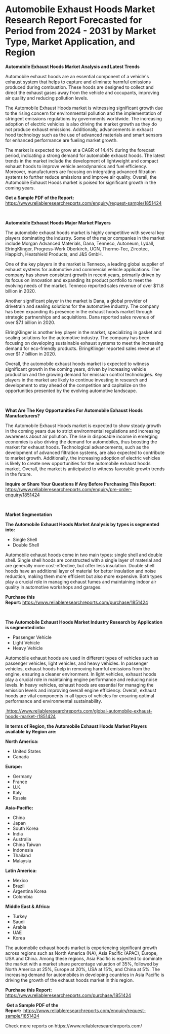 <p><h1>Automobile Exhaust Hoods Market Research Report Forecasted for Period from 2024 -  2031 by Market Type, Market Application, and Region</h1></p><p><strong>Automobile Exhaust Hoods Market Analysis and Latest Trends</strong></p>
<p><p>Automobile exhaust hoods are an essential component of a vehicle's exhaust system that helps to capture and eliminate harmful emissions produced during combustion. These hoods are designed to collect and direct the exhaust gases away from the vehicle and occupants, improving air quality and reducing pollution levels.</p><p>The Automobile Exhaust Hoods market is witnessing significant growth due to the rising concern for environmental pollution and the implementation of stringent emissions regulations by governments worldwide. The increasing adoption of electric vehicles is also driving the market growth as they do not produce exhaust emissions. Additionally, advancements in exhaust hood technology such as the use of advanced materials and smart sensors for enhanced performance are fueling market growth.</p><p>The market is expected to grow at a CAGR of 14.4% during the forecast period, indicating a strong demand for automobile exhaust hoods. The latest trends in the market include the development of lightweight and compact exhaust hoods to improve vehicle aerodynamics and fuel efficiency. Moreover, manufacturers are focusing on integrating advanced filtration systems to further reduce emissions and improve air quality. Overall, the Automobile Exhaust Hoods market is poised for significant growth in the coming years.</p></p>
<p><strong>Get a Sample PDF of the Report:&nbsp;</strong> <a href="https://www.reliableresearchreports.com/enquiry/request-sample/1851424">https://www.reliableresearchreports.com/enquiry/request-sample/1851424</a></p>
<p>&nbsp;</p>
<p><strong>Automobile Exhaust Hoods Major Market Players</strong></p>
<p><p>The automobile exhaust hoods market is highly competitive with several key players dominating the industry. Some of the major companies in the market include Morgan Advanced Materials, Dana, Tenneco, Autoneum, Lydall, ElringKlinger, Progress-Werk Oberkirch, UGN, Thermo-Tec, Zircotec, Happich, Heatshield Products, and J&S GmbH.</p><p>One of the key players in the market is Tenneco, a leading global supplier of exhaust systems for automotive and commercial vehicle applications. The company has shown consistent growth in recent years, primarily driven by its focus on innovation and expanding its product portfolio to meet the evolving needs of the market. Tenneco reported sales revenue of over $11.8 billion in 2020.</p><p>Another significant player in the market is Dana, a global provider of drivetrain and sealing solutions for the automotive industry. The company has been expanding its presence in the exhaust hoods market through strategic partnerships and acquisitions. Dana reported sales revenue of over $7.1 billion in 2020.</p><p>ElringKlinger is another key player in the market, specializing in gasket and sealing solutions for the automotive industry. The company has been focusing on developing sustainable exhaust systems to meet the increasing demand for eco-friendly products. ElringKlinger reported sales revenue of over $1.7 billion in 2020.</p><p>Overall, the automobile exhaust hoods market is expected to witness significant growth in the coming years, driven by increasing vehicle production and the growing demand for emission control technologies. Key players in the market are likely to continue investing in research and development to stay ahead of the competition and capitalize on the opportunities presented by the evolving automotive landscape.</p></p>
<p>&nbsp;</p>
<p><strong>What Are The Key Opportunities For Automobile Exhaust Hoods Manufacturers?</strong></p>
<p><p>The Automobile Exhaust Hoods market is expected to show steady growth in the coming years due to strict environmental regulations and increasing awareness about air pollution. The rise in disposable income in emerging economies is also driving the demand for automobiles, thus boosting the market for exhaust hoods. Technological advancements, such as the development of advanced filtration systems, are also expected to contribute to market growth. Additionally, the increasing adoption of electric vehicles is likely to create new opportunities for the automobile exhaust hoods market. Overall, the market is anticipated to witness favorable growth trends in the future.</p></p>
<p><strong>Inquire or Share Your Questions If Any Before Purchasing This Report:</strong> <a href="https://www.reliableresearchreports.com/enquiry/pre-order-enquiry/1851424">https://www.reliableresearchreports.com/enquiry/pre-order-enquiry/1851424</a></p>
<p>&nbsp;</p>
<p><strong>Market Segmentation</strong></p>
<p><strong>The Automobile Exhaust Hoods Market Analysis by types is segmented into:</strong></p>
<p><ul><li>Single Shell</li><li>Double Shell</li></ul></p>
<p><p>Automobile exhaust hoods come in two main types: single shell and double shell. Single shell hoods are constructed with a single layer of material and are generally more cost-effective, but offer less insulation. Double shell hoods have an additional layer of material for better insulation and noise reduction, making them more efficient but also more expensive. Both types play a crucial role in managing exhaust fumes and maintaining indoor air quality in automotive workshops and garages.</p></p>
<p><strong>Purchase this Report:&nbsp;</strong><a href="https://www.reliableresearchreports.com/purchase/1851424">https://www.reliableresearchreports.com/purchase/1851424</a></p>
<p>&nbsp;</p>
<p><strong>The Automobile Exhaust Hoods Market Industry Research by Application is segmented into:</strong></p>
<p><ul><li>Passenger Vehicle</li><li>Light Vehicle</li><li>Heavy Vehicle</li></ul></p>
<p><p>Automobile exhaust hoods are used in different types of vehicles such as passenger vehicles, light vehicles, and heavy vehicles. In passenger vehicles, exhaust hoods help in removing harmful emissions from the engine, ensuring a cleaner environment. In light vehicles, exhaust hoods play a crucial role in maintaining engine performance and reducing noise levels. In heavy vehicles, exhaust hoods are essential for managing the emission levels and improving overall engine efficiency. Overall, exhaust hoods are vital components in all types of vehicles for ensuring optimal performance and environmental sustainability.</p></p>
<p><a href="https://www.reliableresearchreports.com/global-automobile-exhaust-hoods-market-r1851424">&nbsp;https://www.reliableresearchreports.com/global-automobile-exhaust-hoods-market-r1851424</a></p>
<p><strong>In terms of Region, the Automobile Exhaust Hoods Market Players available by Region are:</strong></p>
<p>
    <p> <strong> North America: </strong>
        <ul>
            <li>United States</li>
            <li>Canada</li>
        </ul>
        </p> 
    <p> <strong> Europe: </strong>
        <ul>
            <li>Germany</li>
            <li>France</li>
            <li>U.K.</li>
            <li>Italy</li>
            <li>Russia</li>
        </ul>
        </p> 
    <p> <strong> Asia-Pacific: </strong>
        <ul>
            <li>China</li>
            <li>Japan</li>
            <li>South Korea</li>
            <li>India</li>
            <li>Australia</li>
            <li>China Taiwan</li>
            <li>Indonesia</li>
            <li>Thailand</li>
            <li>Malaysia</li>
        </ul>
        </p> 
    <p> <strong> Latin America: </strong>
        <ul>
            <li>Mexico</li>
            <li>Brazil</li>
            <li>Argentina Korea</li>
            <li>Colombia</li>
        </ul>
        </p> 
    <p> <strong> Middle East & Africa: </strong>
        <ul>
            <li>Turkey</li>
            <li>Saudi</li>
            <li>Arabia</li>
            <li>UAE</li>
            <li>Korea</li>
        </ul>
    </p>
    </p>
<p><p>The automobile exhaust hoods market is experiencing significant growth across regions such as North America (NA), Asia Pacific (APAC), Europe, USA and China. Among these regions, Asia Pacific is expected to dominate the market with a market share percentage valuation of 35%, followed by North America at 25%, Europe at 20%, USA at 15%, and China at 5%. The increasing demand for automobiles in developing countries in Asia Pacific is driving the growth of the exhaust hoods market in this region.</p></p>
<p><strong>Purchase this Report: </strong><a href="https://www.reliableresearchreports.com/purchase/1851424">https://www.reliableresearchreports.com/purchase/1851424</a></p>
<p>&nbsp;<strong>Get a Sample PDF of the Report:&nbsp;&nbsp;</strong><a href="https://www.reliableresearchreports.com/enquiry/request-sample/1851424">https://www.reliableresearchreports.com/enquiry/request-sample/1851424</a></p>
<p><strong></strong></p>
<p>Check more reports on https://www.reliableresearchreports.com/</p>
